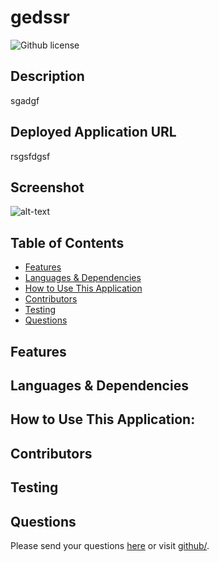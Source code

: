 # gedssr
  ![Github license](https://img.shields.io/badge/license--blue.svg)
  ## Description
  sgadgf
  ## Deployed Application URL
  rsgsfdgsf
  ## Screenshot
  ![alt-text](sfgrsd)
  ## Table of Contents
  * [Features](#features)
  * [Languages & Dependencies](#languagesanddependencies)
  * [How to Use This Application](#HowtoUseThisApplication)
  * [Contributors](#contributors)
  * [Testing](#testing)
  * [Questions](#questions)
  ## Features
  
  ## Languages & Dependencies
  
  ## How to Use This Application:
  
  ## Contributors
  
  ## Testing
  
  ## Questions
  Please send your questions [here](mailto:?subject=[GitHub]%20Dev%20Connect) or visit [github/](https://github.com/).
  